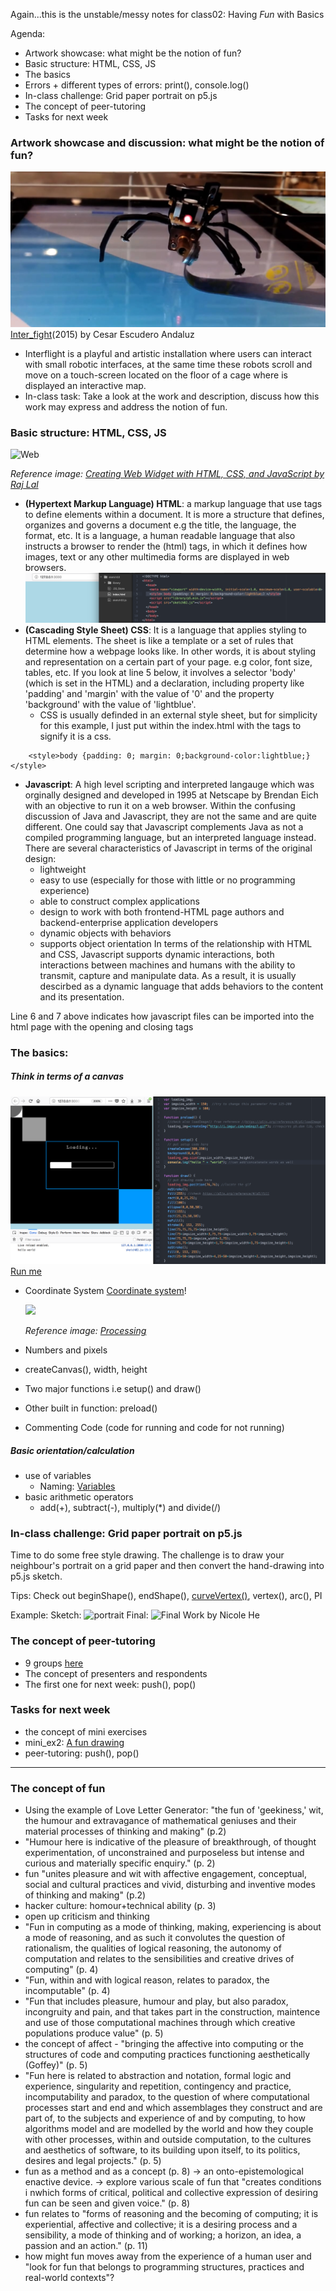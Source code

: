 Again...this is the unstable/messy notes for class02: Having *Fun* with Basics

Agenda:
- Artwork showcase: what might be the notion of fun?
- Basic structure: HTML, CSS, JS
- The basics
- Errors + different types of errors: print(), console.log()
- In-class challenge: Grid paper portrait on p5.js
- The concept of peer-tutoring
- Tasks for next week

### Artwork showcase and discussion: what might be the notion of fun?
![Interfight](https://github.com/AUAP/AP2018/blob/master/class02/interfight.png)
[Inter_fight](https://escuderoandaluz.com/2015/06/08/inter_fight/)(2015) by Cesar Escudero Andaluz
  - Interflight is a playful and artistic installation where users can interact with small robotic interfaces, at the same time these robots scroll and move on a touch-screen located on the floor of a cage where is displayed an interactive map.
  - In-class task: Take a look at the work and description, discuss how this work may express and address the notion of fun.

### Basic structure: HTML, CSS, JS
![Web](https://www.codeproject.com/KB/books/DevelopWebWidgetHtmlCssJs/bigpicture_small.png "web")
 
*Reference image: [Creating Web Widget with HTML, CSS, and JavaScript by Raj Lal](https://www.codeproject.com/Articles/81355/Chapter-Creating-Web-Widget-with-HTML-CSS-and-Ja)*

- **(Hypertext Markup Language) HTML**: a markup language that use tags to define elements within a document. It is more a structure that defines, organizes and governs a document  e.g the title, the language, the format, etc. It is a language, a human readable language that also instructs a browser to render the (html) tags, in which it defines how images, text or any other multimedia forms are displayed in web browsers. 
![html image](https://github.com/AUAP/AP2018/blob/master/class02/html.png)
- **(Cascading Style Sheet) CSS**: It is a language that applies styling to HTML elements. The sheet is like a template or a set of rules that determine how a webpage looks like. In other words, it is about styling and representation on a certain part of your page. e.g color, font size, tables, etc. If you look at line 5 below, it involves a selector 'body' (which is set in the HTML) and a declaration, including property like 'padding' and 'margin' with the value of '0' and the property 'background' with the value of 'lightblue'. 
  - CSS is usually definded in an external style sheet, but for simplicity for this example, I just put within the index.html with the tags <style></style> to signify it is a css. 
```
    <style>body {padding: 0; margin: 0;background-color:lightblue;} </style>
```
- **Javascript**: A high level scripting and interpreted langauge which was orginally designed and developed in 1995 at Netscape by Brendan Eich with an objective to run it on a web browser. Within the confusing discussion of Java and Javascript, they are not the same and are quite different. One could say that Javascript complements Java as not a compiled programming language, but an interpreted language instead. There are several characteristics of Javascript in terms of the original design:
  - lightweight
  - easy to use (especially for those with little or no programming experience)
  - able to construct complex applications
  - design to work with both frontend-HTML page authors and backend-enterprise application developers
  - dynamic objects with behaviors
  - supports object orientation
In terms of the relationship with HTML and CSS, Javascript supports dynamic interactions, both interactions between machines and humans with the ability to transmit, capture and manipulate data. As a result, it is usually descirbed as a dynamic language that adds behaviors to the content and its presentation. 

Line 6 and 7 above indicates how javascript files can be imported into the html page with the opening and closing tags <script></script>

### The basics: 
##### Think in terms of a canvas
![sketch02](https://github.com/AUAP/AP2018/blob/master/class02/sketch02.png)
[Run me](https://cdn.rawgit.com/AUAP/AP2018/af233b7b/class02/sketch02/index.html)
  - Coordinate System
  [Coordinate system](https://p5js.org/examples/structure-coordinates.html)!
  
     <img src="https://processing.org/tutorials/drawing/imgs/drawing-03.svg" width="550">
     
     *Reference image: [Processing](https://processing.org)*
  - Numbers and pixels
  - createCanvas(), width, height
  - Two major functions i.e setup() and draw()
  - Other built in function: preload()
  - Commenting Code (code for running and code for not running)
##### Basic orientation/calculation
  - use of variables 
      - Naming: [Variables](https://p5js.org/examples/data-variables.html)
  - basic arithmetic operators 
      - add(+), subtract(-), multiply(*) and divide(/)
### In-class challenge: Grid paper portrait on p5.js
Time to do some free style drawing. The challenge is to draw your neighbour's portrait on a grid paper and then convert the hand-drawing into p5.js sketch. 

Tips: Check out beginShape(), endShape(), [curveVertex()](https://p5js.org/reference/#/p5/curveVertex), vertex(), arc(), PI

Example:
Sketch: ![portrait](http://nicole.pizza/itp/wp-content/uploads/2015/09/IMG_9936-1024x768.jpg)
Final: ![Final](http://nicole.pizza/itp/wp-content/uploads/2015/09/in-11.gif)
Work by Nicole He

### The concept of peer-tutoring
  - 9 groups [here](https://etherpad.net/p/ap2018)
  - The concept of presenters and respondents
  - The first one for next week: push(), pop()
  
### Tasks for next week
  - the concept of mini exercises
  - mini_ex2: [A fun drawing](https://github.com/AUAP/AP2018/blob/master/all_miniex/mini_ex2.md)
  - peer-tutoring: push(), pop()


---

### The concept of fun
  - Using the example of Love Letter Generator: "the fun of 'geekiness,' wit, the humour and extravagance of mathematical geniuses and their material processes of thinking and making" (p.2)
  - "Humour here is indicative of the pleasure of breakthrough, of thought experimentation, of unconstrained and purposeless but intense and curious and materially specific enquiry." (p. 2)
  - fun "unites pleasure and wit with affective engagement, conceptual, social and cultural practices and vivid, disturbing and inventive modes of thinking and making" (p.2)
  - hacker culture: homour+technical ability (p. 3)
  - open up criticism and thinking
  - "Fun in computing as a mode of thinking, making, experiencing is about a mode of reasoning, and as such it convolutes the question of rationalism, the qualities of logical reasoning, the autonomy of computation and relates to the sensibilities and creative drives of computing" (p. 4)
  - "Fun, within and with logical reason, relates to paradox, the incomputable" (p. 4)
  - "Fun that includes pleasure, humour and play, but also paradox, incongruity and pain, and that takes part in the construction, maintence and use of those computational machines through which creative populations produce value" (p. 5)
  - the concept of affect - "bringing the affective into computing or the structures of code and computing practices functioning aesthetically (Goffey)" (p. 5)
  - "Fun here is related to abstraction and notation, formal logic and experience, singularity and repetition, contingency and practice, incomputability and paradox, to the question of where computational processes start and end and which assemblages they construct and are part of, to the subjects and experience of and by computing, to how algorithms model and are modelled by the world and how they couple with other processes, within and outside computation, to the cultures and aesthetics of software, to its building upon itself, to its politics, desires and legal projects." (p. 5)
  - fun as a method and as a concept (p. 8) -> an onto-epistemological enactive device. -> explore various scale of fun that "creates conditions i nwhich forms of critical, political and collective expression of desiring fun can be seen and given voice." (p. 8)
  - fun relates to "forms of reasoning and the becoming of computing; it is experiential, affective and collective; it is a desiring process and a sensibility, a mode of thinking and of working; a horizon, an idea, a passion and an action." (p. 11)
  - how might fun moves away from the experience of a human user and "look for fun that belongs to programming structures, practices and real-world contexts"? 
